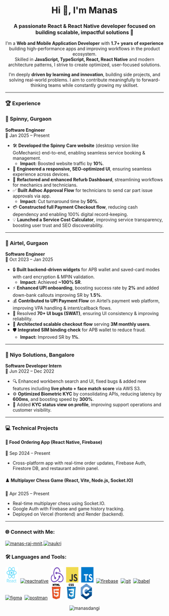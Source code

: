 <h1 align="center">Hi 👋, I'm Manas</h1>
<h3 align="center">A passionate React & React Native developer focused on building scalable, impactful solutions 🚀</h3>

<p align="center">
  I’m a <b>Web and Mobile Application Developer</b> with <b>1.7+ years of experience</b> building high-performance apps and improving workflows in the product ecosystem.<br/>
  Skilled in <b>JavaScript, TypeScript, React, React Native</b> and modern architecture patterns, I strive to create optimized, user-focused solutions.
</p>

<p align="center">
  I’m deeply <b>driven by learning and innovation</b>, building side projects, and solving real-world problems. I aim to contribute meaningfully to forward-thinking teams while constantly growing my skillset.
</p>

---

### 🏆 Experience

### 🚗 Spinny, Gurgaon  
**Software Engineer**  
📅 Jan 2025 – Present  
- 🛠️ **Developed the Spinny Care website** (desktop version like GoMechanic) end-to-end, enabling seamless service booking & management.  
  - **Impact:** Boosted website traffic by **10%**.  
- 📱 **Engineered a responsive, SEO-optimized UI**, ensuring seamless experience across devices.  
- 🧰 **Refactored and enhanced Refurb Dashboard**, streamlining workflows for mechanics and technicians.  
- ✅ **Built Adhoc Approval Flow** for technicians to send car part issue approvals via app.  
  - **Impact:** Cut turnaround time by **50%**.  
- 💳 **Constructed full Payment Checkout flow**, reducing cash dependency and enabling 100% digital record-keeping.  
- 💡 **Launched a Service Cost Calculator**, improving service transparency, boosting user trust and SEO discoverability.

---

### 📡 Airtel, Gurgaon  
**Software Engineer**  
📅 Oct 2023 – Jan 2025  
- 🔒 **Built backend-driven widgets** for APB wallet and saved-card modes with card encryption & MPIN validation.  
  - **Impact:** Achieved **~100% SR**.  
- ⚡ **Enhanced UPI onboarding**, boosting success rate by **2%** and added down-bank callouts improving SR by **1.5%**.  
- 💰 **Contributed to UPI Payment Flow** on Airtel’s payment web platform, improving VPA handling & intent/callback flows.  
- 🐛 Resolved **70+ UI bugs (SWAT)**, ensuring UI consistency & improving reliability.  
- 🧱 **Architected scalable checkout flow** serving **3M monthly users**.  
- 🛡️ **Integrated SIM binding check** for APB wallet to reduce fraud.  
  - **Impact:** Improved SR by **1%**.

---

### 🌟 Niyo Solutions, Bangalore  
**Software Developer Intern**  
📅 Jun 2022 – Dec 2022  
- 🔍 Enhanced workbench search and UI, fixed bugs & added new features including **live photo + face match score** via AWS S3.  
- ⚙️ **Optimized Biometric KYC** by consolidating APIs, reducing latency by **600ms**, and boosting speed by **300%**.  
- 🧾 Added **KYC status view on profile**, improving support operations and customer visibility.

---

### 💻 Technical Projects

#### 🍔 Food Ordering App (React Native, Firebase)  
📅 Sep 2024 – Present  
- Cross-platform app with real-time order updates, Firebase Auth, Firestore DB, and restaurant admin panel.

#### ♟️ Multiplayer Chess Game (React, Vite, Node.js, Socket.IO)  
📅 Apr 2025 – Present  
- Real-time multiplayer chess using Socket.IO.  
- Google Auth with Firebase and game history tracking.  
- Deployed on Vercel (frontend) and Render (backend).

---

<h3 align="left">🌐 Connect with Me:</h3>
<p align="left">
  <a href="https://linkedin.com/in/manas-raj-mnit" target="_blank">
    <img align="center" src="https://raw.githubusercontent.com/rahuldkjain/github-profile-readme-generator/master/src/images/icons/Social/linked-in-alt.svg" alt="manas-raj-mnit" height="30" width="40" />
  </a>
  <a href="https://www.naukri.com/mnjuser/profile?id=&altresid" target="_blank">
    <img align="center" src="https://tinyurl.com/52yz5zjd" alt="naukri" height="30" width="40" />
  </a>
</p>

<h3 align="left">🛠️ Languages and Tools:</h3>
<p align="left">
  <a href="https://reactjs.org/" target="_blank"><img src="https://raw.githubusercontent.com/devicons/devicon/master/icons/react/react-original-wordmark.svg" alt="react" width="40" height="50" /></a>&nbsp;
  <a href="https://reactnative.dev/" target="_blank"><img src="https://reactnative.dev/img/header_logo.svg" alt="reactnative" width="40" height="50" /></a>&nbsp;
  <a href="https://redux.js.org" target="_blank"><img src="https://raw.githubusercontent.com/devicons/devicon/master/icons/redux/redux-original.svg" alt="redux" width="40" height="50" /></a>&nbsp;
  <a href="https://developer.mozilla.org/en-US/docs/Web/JavaScript" target="_blank"><img src="https://raw.githubusercontent.com/devicons/devicon/master/icons/javascript/javascript-original.svg" alt="javascript" width="40" height="50" /></a>&nbsp;
  <a href="https://www.typescriptlang.org/" target="_blank"><img src="https://raw.githubusercontent.com/devicons/devicon/master/icons/typescript/typescript-original.svg" alt="typescript" width="40" height="50" /></a>&nbsp;
  <a href="https://firebase.google.com/" target="_blank"><img src="https://www.vectorlogo.zone/logos/firebase/firebase-icon.svg" alt="firebase" width="40" height="50" /></a>&nbsp;
  <a href="https://git-scm.com/" target="_blank"><img src="https://www.vectorlogo.zone/logos/git-scm/git-scm-icon.svg" alt="git" width="40" height="50" /></a>&nbsp;
  <a href="https://babeljs.io/" target="_blank"><img src="https://www.vectorlogo.zone/logos/babeljs/babeljs-icon.svg" alt="babel" width="40" height="50" /></a>&nbsp;
  <a href="https://www.figma.com/" target="_blank"><img src="https://www.vectorlogo.zone/logos/figma/figma-icon.svg" alt="figma" width="40" height="50" /></a>&nbsp;
  <a href="https://postman.com" target="_blank"><img src="https://www.vectorlogo.zone/logos/getpostman/getpostman-icon.svg" alt="postman" width="40" height="50" /></a>&nbsp;
  <a href="https://www.w3schools.com/html/" target="_blank"><img src="https://raw.githubusercontent.com/devicons/devicon/master/icons/html5/html5-original-wordmark.svg" alt="html5" width="40" height="50" /></a>&nbsp;
  <a href="https://www.w3schools.com/css/" target="_blank"><img src="https://raw.githubusercontent.com/devicons/devicon/master/icons/css3/css3-original-wordmark.svg" alt="css3" width="40" height="50" /></a>&nbsp;
  <a href="https://www.w3schools.com/cpp/" target="_blank"><img src="https://raw.githubusercontent.com/devicons/devicon/master/icons/cplusplus/cplusplus-original.svg" alt="cplusplus" width="40" height="50" /></a>
</p>

<p align="center">
  <img align="center" src="https://github-readme-stats.vercel.app/api/top-langs?username=manasdangi&show_icons=true&locale=en&layout=compact" alt="manasdangi" />
</p>
